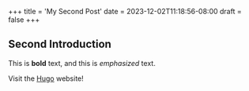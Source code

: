 +++
title = 'My Second Post'
date = 2023-12-02T11:18:56-08:00
draft = false
+++

## Second Introduction

This is **bold** text, and this is *emphasized* text.

Visit the [Hugo](https://gohugo.io) website!
